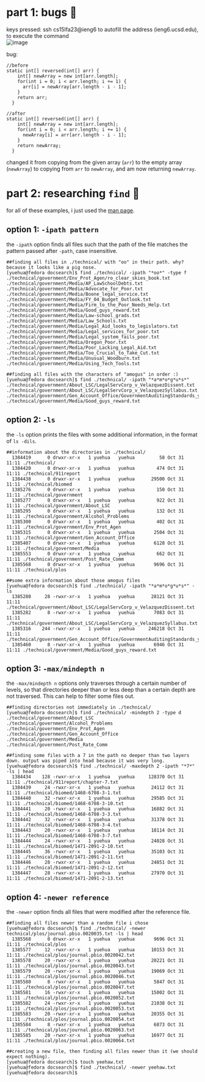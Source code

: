# part 1: bugs 🐞

keys pressed: ssh cs15lfa23@ieng6 <tab> to autofill the address (ieng6.ucsd.edu), <enter> to execute the command    
![image](https://github.com/yue-hua-x/cse15l-lab-reports/assets/146787492/ba885a09-240c-44c7-8f11-3e6160b2ef66)

bug:
```
//before
static int[] reversed(int[] arr) {
    int[] newArray = new int[arr.length];
    for(int i = 0; i < arr.length; i += 1) {
      arr[i] = newArray[arr.length - i - 1];
    }
    return arr;
  }
```

```
//after
static int[] reversed(int[] arr) {
    int[] newArray = new int[arr.length];
    for(int i = 0; i < arr.length; i += 1) {
      newArray[i] = arr[arr.length - i - 1];
    }
    return newArray;
  }
```
changed it from copying from the given array (`arr`) to the empty array (`newArray`) to copying from `arr` to `newArray`, and am now returning `newArray`. 
# part 2: researching `find` 🔎
for all of these examples, i just used the [man page](https://man7.org/linux/man-pages/man1/find.1.html).  
## option 1: `-ipath pattern`
the `-ipath` option finds all files such that the path of the file matches the pattern passed after `-path`, case insensitive.
```
##finding all files in ./technical/ with "oo" in their path. why? because it looks like a pig nose.
[yuehua@fedora docsearch]$ find ./technical/ -ipath "*oo*" -type f
./technical/government/Env_Prot_Agen/ro_clear_skies_book.txt
./technical/government/Media/AP_LawSchoolDebts.txt
./technical/government/Media/Advocate_for_Poor.txt
./technical/government/Media/Boone_legal_service.txt
./technical/government/Media/FY_04_Budget_Outlook.txt
./technical/government/Media/Firm_to_the_Poor_Needs_Help.txt
./technical/government/Media/Good_guys_reward.txt
./technical/government/Media/Law-school_grads.txt
./technical/government/Media/Law_Schools.txt
./technical/government/Media/Legal_Aid_looks_to_legislators.txt
./technical/government/Media/Legal_services_for_poor.txt
./technical/government/Media/Legal_system_fails_poor.txt
./technical/government/Media/Oregon_Poor.txt
./technical/government/Media/Poor_Lacking_Legal_Aid.txt
./technical/government/Media/Too_Crucial_to_Take_Cut.txt
./technical/government/Media/Unusual_Woodburn.txt
./technical/government/Media/Using_Tech_Tools.txt
```
```
##finding all files with the characters of "amogus" in order :)
[yuehua@fedora docsearch]$ find ./technical/ -ipath "*a*m*o*g*u*s*"
./technical/government/About_LSC/LegalServCorp_v_VelazquezDissent.txt
./technical/government/About_LSC/LegalServCorp_v_VelazquezSyllabus.txt
./technical/government/Gen_Account_Office/GovernmentAuditingStandards_yb2002ed.txt
./technical/government/Media/Good_guys_reward.txt
```

## option 2: `-ls`
the `-ls` option prints the files with some additional information, in the format of `ls -dils`.
```
##information about the directories in ./technical/
  1384419      0 drwxr-xr-x   1 yuehua   yuehua         58 Oct 31 11:11 ./technical/
  1384420      0 drwxr-xr-x   1 yuehua   yuehua        474 Oct 31 11:11 ./technical/911report
  1384438      0 drwxr-xr-x   1 yuehua   yuehua      29500 Oct 31 11:11 ./technical/biomed
  1385276      0 drwxr-xr-x   1 yuehua   yuehua        150 Oct 31 11:11 ./technical/government
  1385277      0 drwxr-xr-x   1 yuehua   yuehua        922 Oct 31 11:11 ./technical/government/About_LSC
  1385295      0 drwxr-xr-x   1 yuehua   yuehua        132 Oct 31 11:11 ./technical/government/Alcohol_Problems
  1385300      0 drwxr-xr-x   1 yuehua   yuehua        402 Oct 31 11:11 ./technical/government/Env_Prot_Agen
  1385315      0 drwxr-xr-x   1 yuehua   yuehua       2504 Oct 31 11:11 ./technical/government/Gen_Account_Office
  1385407      0 drwxr-xr-x   1 yuehua   yuehua       6128 Oct 31 11:11 ./technical/government/Media
  1385553      0 drwxr-xr-x   1 yuehua   yuehua        662 Oct 31 11:11 ./technical/government/Post_Rate_Comm
  1385568      0 drwxr-xr-x   1 yuehua   yuehua       9696 Oct 31 11:11 ./technical/plos
```
```
##some extra information about those amogus files
[yuehua@fedora docsearch]$ find ./technical/ -ipath "*a*m*o*g*u*s*" -ls
  1385280     28 -rwxr-xr-x   1 yuehua   yuehua      28121 Oct 31 11:11 ./technical/government/About_LSC/LegalServCorp_v_VelazquezDissent.txt
  1385282      8 -rwxr-xr-x   1 yuehua   yuehua       7083 Oct 31 11:11 ./technical/government/About_LSC/LegalServCorp_v_VelazquezSyllabus.txt
  1385316    244 -rwxr-xr-x   1 yuehua   yuehua     246218 Oct 31 11:11 ./technical/government/Gen_Account_Office/GovernmentAuditingStandards_yb2002ed.txt
  1385460      8 -rwxr-xr-x   1 yuehua   yuehua       6946 Oct 31 11:11 ./technical/government/Media/Good_guys_reward.txt
```

## option 3: `-max/mindepth n`
the `-max/mindepth n` options only traverses through a certain number of levels, so that directories deeper than or less deep than a certain depth are not traversed. This can help to filter some files out.
```
##finding directories not immediately in ./technical/
[yuehua@fedora docsearch]$ find ./technical/ -mindepth 2 -type d
./technical/government/About_LSC
./technical/government/Alcohol_Problems
./technical/government/Env_Prot_Agen
./technical/government/Gen_Account_Office
./technical/government/Media
./technical/government/Post_Rate_Comm
```
```
##finding some files with a 7 in the path no deeper than two layers down. output was piped into head because it was very long.
[yuehua@fedora docsearch]$ find ./technical/ -maxdepth 2 -ipath "*7*" -ls | head
  1384434    128 -rwxr-xr-x   1 yuehua   yuehua     128370 Oct 31 11:11 ./technical/911report/chapter-7.txt
  1384439     24 -rwxr-xr-x   1 yuehua   yuehua      24112 Oct 31 11:11 ./technical/biomed/1468-6708-3-1.txt
  1384440     32 -rwxr-xr-x   1 yuehua   yuehua      29585 Oct 31 11:11 ./technical/biomed/1468-6708-3-10.txt
  1384441     20 -rwxr-xr-x   1 yuehua   yuehua      16882 Oct 31 11:11 ./technical/biomed/1468-6708-3-3.txt
  1384442     32 -rwxr-xr-x   1 yuehua   yuehua      31378 Oct 31 11:11 ./technical/biomed/1468-6708-3-4.txt
  1384443     20 -rwxr-xr-x   1 yuehua   yuehua      18114 Oct 31 11:11 ./technical/biomed/1468-6708-3-7.txt
  1384444     24 -rwxr-xr-x   1 yuehua   yuehua      24028 Oct 31 11:11 ./technical/biomed/1471-2091-2-10.txt
  1384445     36 -rwxr-xr-x   1 yuehua   yuehua      35103 Oct 31 11:11 ./technical/biomed/1471-2091-2-11.txt
  1384446     28 -rwxr-xr-x   1 yuehua   yuehua      24851 Oct 31 11:11 ./technical/biomed/1471-2091-2-12.txt
  1384447     28 -rwxr-xr-x   1 yuehua   yuehua      27970 Oct 31 11:11 ./technical/biomed/1471-2091-2-13.txt
```

## option 4: `-newer reference`
the `-newer` option finds all files that were modified after the reference file.
```
##finding all files newer than a random file i chose
[yuehua@fedora docsearch]$ find ./technical/ -newer technical/plos/journal.pbio.0020035.txt -ls | head
  1385568      0 drwxr-xr-x   1 yuehua   yuehua       9696 Oct 31 11:11 ./technical/plos
  1385577     12 -rwxr-xr-x   1 yuehua   yuehua      10153 Oct 31 11:11 ./technical/plos/journal.pbio.0020042.txt
  1385578     20 -rwxr-xr-x   1 yuehua   yuehua      20221 Oct 31 11:11 ./technical/plos/journal.pbio.0020043.txt
  1385579     20 -rwxr-xr-x   1 yuehua   yuehua      19069 Oct 31 11:11 ./technical/plos/journal.pbio.0020046.txt
  1385580      8 -rwxr-xr-x   1 yuehua   yuehua       5847 Oct 31 11:11 ./technical/plos/journal.pbio.0020047.txt
  1385581     16 -rwxr-xr-x   1 yuehua   yuehua      15002 Oct 31 11:11 ./technical/plos/journal.pbio.0020052.txt
  1385582     24 -rwxr-xr-x   1 yuehua   yuehua      21038 Oct 31 11:11 ./technical/plos/journal.pbio.0020053.txt
  1385583     20 -rwxr-xr-x   1 yuehua   yuehua      20355 Oct 31 11:11 ./technical/plos/journal.pbio.0020054.txt
  1385584      8 -rwxr-xr-x   1 yuehua   yuehua       6873 Oct 31 11:11 ./technical/plos/journal.pbio.0020063.txt
  1385585     20 -rwxr-xr-x   1 yuehua   yuehua      16977 Oct 31 11:11 ./technical/plos/journal.pbio.0020064.txt
```
```
##creating a new file, then finding all files newer than it (we should expect nothing).
[yuehua@fedora docsearch]$ touch yeehaw.txt
[yuehua@fedora docsearch]$ find ./technical/ -newer yeehaw.txt 
[yuehua@fedora docsearch]$ 
```
